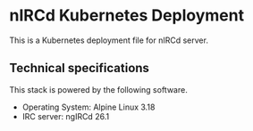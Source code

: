 # nIRCd Kubernetes Deployment

This is a Kubernetes deployment file for nIRCd server.

## Technical specifications

This stack is powered by the following software.

- Operating System: Alpine Linux 3.18
- IRC server: ngIRCd 26.1
